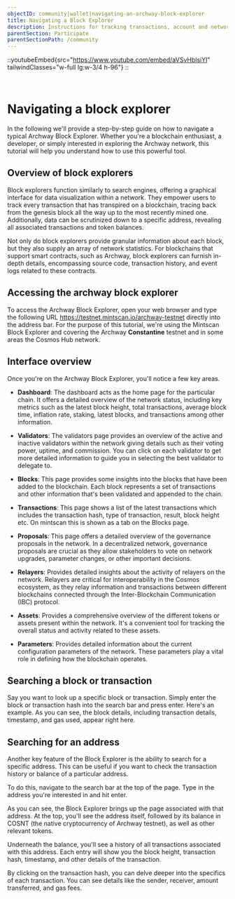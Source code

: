 ```yaml
---
objectID: community|wallet|navigating-an-archway-block-explorer
title: Navigating a Block Explorer
description: Instructions for tracking transactions, account and network activities
parentSection: Participate
parentSectionPath: /community
---
```


::youtubeEmbed{src="https://www.youtube.com/embed/aVSvHblsiYI" tailwindClasses="w-full lg:w-3/4 h-96"}
::

<br>

# Navigating a block explorer

In the following we'll provide a step-by-step guide on how to navigate a typical Archway Block Explorer. Whether you're a blockchain enthusiast, a developer, or simply interested in exploring the Archway network, this tutorial will help you understand how to use this powerful tool.


## Overview of block explorers

Block explorers function similarly to search engines, offering a graphical interface for data visualization within a network. They empower users to track every transaction that has transpired on a blockchain, tracing back from the genesis block all the way up to the most recently mined one. Additionally, data can be scrutinized down to a specific address, revealing all associated transactions and token balances.

Not only do block explorers provide granular information about each block, but they also supply an array of network statistics. For blockchains that support smart contracts, such as Archway, block explorers can furnish in-depth details, encompassing source code, transaction history, and event logs related to these contracts.


## Accessing the archway block explorer

To access the Archway Block Explorer, open your web browser and type the following URL https://testnet.mintscan.io/archway-testnet directly into the address bar. For the purpose of this tutorial, we're using the Mintscan Block Explorer and covering the Archway **Constantine** testnet and in some areas the Cosmos Hub network.

## Interface overview

Once you're on the Archway Block Explorer, you'll notice a few key areas.

- **Dashboard**: The dashboard acts as the home page for the particular chain. It offers a detailed overview of the network status, including key metrics such as the latest block height, total transactions, average block time, inflation rate, staking, latest blocks, and transactions among other information.

- **Validators**: The validators page provides an overview of the active and inactive validators within the network giving details such as their voting power, uptime, and commission. You can click on each validator to get more detailed information to guide you in selecting the best validator to delegate to.

- **Blocks**: This page provides some insights into the blocks that have been added to the blockchain. Each block represents a set of transactions and other information that's been validated and appended to the chain.

- **Transactions**: This page shows a list of the latest transactions which includes the transaction hash, type of transaction, result, block height etc. On mintscan this is shown as a tab on the Blocks page.

- **Proposals**: This page offers a detailed overview of the governance proposals in the network. In a decentralized network, governance proposals are crucial as they allow stakeholders to vote on network upgrades, parameter changes, or other important decisions.

- **Relayers**: Provides detailed insights about the activity of relayers on the network. Relayers are critical for interoperability in the Cosmos ecosystem, as they relay information and transactions between different blockchains connected through the Inter-Blockchain Communication (IBC) protocol.

- **Assets**: Provides a comprehensive overview of the different tokens or assets present within the network. It's a convenient tool for tracking the overall status and activity related to these assets.

- **Parameters**: Provides detailed information about the current configuration parameters of the network. These parameters play a vital role in defining how the blockchain operates.

## Searching a block or transaction

Say you want to look up a specific block or transaction. Simply enter the block or transaction hash into the search bar and press enter. Here's an example. As you can see, the block details, including transaction details, timestamp, and gas used, appear right here.

## Searching for an address

Another key feature of the Block Explorer is the ability to search for a specific address. This can be useful if you want to check the transaction history or balance of a particular address.

To do this, navigate to the search bar at the top of the page. Type in the address you're interested in and hit enter.

As you can see, the Block Explorer brings up the page associated with that address. At the top, you'll see the address itself, followed by its balance in COSNT (the native cryptocurrency of Archway testnet), as well as other relevant tokens.

Underneath the balance, you'll see a history of all transactions associated with this address. Each entry will show you the block height, transaction hash, timestamp, and other details of the transaction.

By clicking on the transaction hash, you can delve deeper into the specifics of each transaction. You can see details like the sender, receiver, amount transferred, and gas fees.